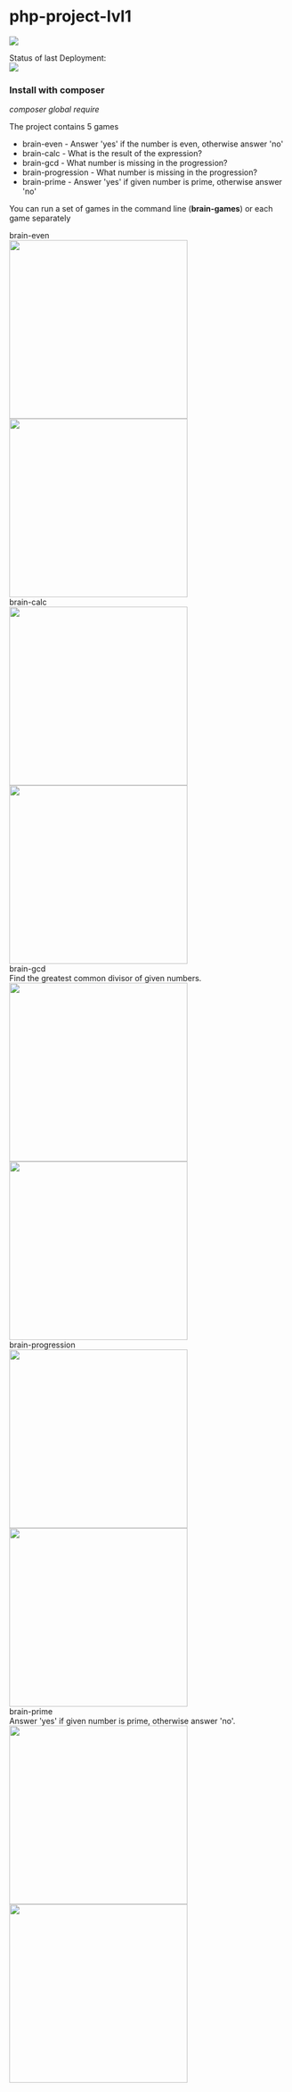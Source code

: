 # php-project-lvl1

<a href="https://codeclimate.com/github/codeclimate/codeclimate/maintainability"><img src="https://api.codeclimate.com/v1/badges/a99a88d28ad37a79dbf6/maintainability" /></a><br>

Status of last Deployment:<br>
<a href="https://github.com/molych/php-project-lvl1/actions"><img src="https://github.com/molych/php-project-lvl1/workflows/PHP-CI/badge.svg"></a><br>

<h3>Install with composer</h3>
<p><i>composer global require</i></p>

<p>The project contains 5 games</p>

<ul>
    <li>brain-even - Answer 'yes' if the number is even, otherwise answer 'no'</li>
    <li>brain-calc - What is the result of the expression?</li>
    <li>brain-gcd - What number is missing in the progression?</li>
    <li>brain-progression - What number is missing in the progression?</li>
    <li>brain-prime - Answer 'yes' if given number is prime, otherwise answer 'no'</li>
</ul>

<p>You can run a set of games in the command line (<b>brain-games</b>) or each game separately</p>
brain-even <br>
<a href="https://asciinema.org/a/357656"><img src="https://asciinema.org/a/357656.png" width="320"/></a>
<a href="https://asciinema.org/a/357657"><img src="https://asciinema.org/a/357657.png" width="320"/></a><br>
brain-calc <br>
<a href="https://asciinema.org/a/357659"><img src="https://asciinema.org/a/357659.png" width="320"/></a>
<a href="https://asciinema.org/a/357663"><img src="https://asciinema.org/a/357663.png" width="320"/></a>
<br>
brain-gcd <br>
Find the greatest common divisor of given numbers.<br>
<a href="https://asciinema.org/a/357664"><img src="https://asciinema.org/a/357664.png" width="320"/></a>
<a href="https://asciinema.org/a/357665"><img src="https://asciinema.org/a/357665.png" width="320"/></a>
<br>
brain-progression <br>
<a href="https://asciinema.org/a/357669"><img src="https://asciinema.org/a/357669.png" width="320"/></a>
<a href="https://asciinema.org/a/357670"><img src="https://asciinema.org/a/357670.png" width="320"/></a>
<br>
brain-prime<br>
Answer 'yes' if given number is prime, otherwise answer 'no'.
<a href="https://asciinema.org/a/357667"><img src="https://asciinema.org/a/357667.png" width="320"/></a>
<a href="https://asciinema.org/a/357668"><img src="https://asciinema.org/a/357668.png" width="320"/></a>
<br>
